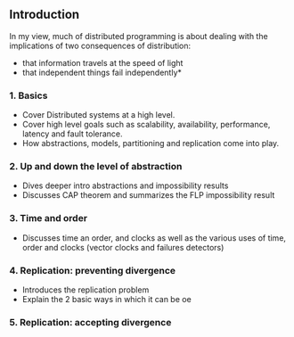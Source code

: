 ## Introduction

In my view, much of distributed programming is about dealing with the implications of two consequences of distribution: 
- that information travels at the speed of light
- that independent things fail independently*

### 1. Basics
- Cover Distributed systems at a high level.
- Cover high level goals such as scalability, availability, performance, latency and fault tolerance.
- How abstractions, models, partitioning and replication come into play.
### 2. Up and down the level of abstraction
- Dives deeper intro abstractions and impossibility results
- Discusses CAP theorem and summarizes the FLP impossibility result
### 3. Time and order
- Discusses time an order, and clocks as well as the various uses of time, order and clocks (vector clocks and failures detectors)
### 4. Replication: preventing divergence
- Introduces the replication problem      
- Explain the 2 basic ways in which it can be oe
### 5. Replication: accepting divergence




